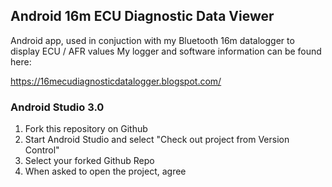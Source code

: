 ## Android 16m ECU Diagnostic Data Viewer

Android app, used in conjuction with my Bluetooth 16m datalogger to display ECU / AFR values
My logger and software information can be found here:

https://16mecudiagnosticdatalogger.blogspot.com/


### Android Studio 3.0

1) Fork this repository on Github
2) Start Android Studio and select "Check out project from Version Control"
3) Select your forked Github Repo
4) When asked to open the project, agree
